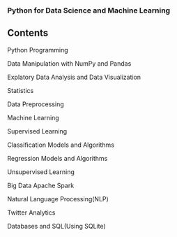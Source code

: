 ### Python for Data Science and Machine Learning 

## Contents

Python Programming

Data Manipulation with NumPy and Pandas

Explatory Data Analysis and Data Visualization

Statistics 

Data Preprocessing

Machine Learning 

Supervised Learning 

Classification Models and Algorithms

Regression Models and Algorithms

Unsupervised Learning

Big Data Apache Spark

Natural Language Processing(NLP)

Twitter Analytics

Databases and SQL(Using SQLite)


